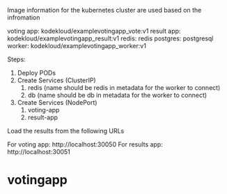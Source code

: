 


Image information for the kubernetes cluster are used based on the infromation

voting app: kodekloud/examplevotingapp_vote:v1
result app: kodekloud/examplevotingapp_result:v1
redis: redis
postgres: postgresql
worker: kodekloud/examplevotingapp_worker:v1

Steps:
1. Deploy PODs
2. Create Services (ClusterIP)
    1. redis (name should be redis in metadata for the worker to connect)
    2. db (name should be db in metadata for the worker to connect)
3. Create Services (NodePort)
    1. voting-app
    2. result-app

Load the results from the following URLs

For voting app: http://localhost:30050
For results app: http://localhost:30051

# votingapp
